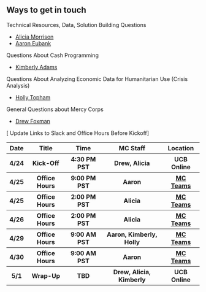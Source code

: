 ## Ways to get in touch

Technical Resources, Data, Solution Building Questions<br>
- [Alicia Morrison](mailto:amorrison@mercycorps.org)
- [Aaron Eubank](mailto:aeubank@mercycorps.org)

Questions About Cash Programming<br>
- [Kimberly Adams](mailto:kadams@mercycorps.org)

Questions About Analyzing Economic Data for Humanitarian Use (Crisis Analysis)<br>
- [Holly Topham](mailto:htopham@mercycorps.org)

General Questions about Mercy Corps<br>
- [Drew Foxman](mailto:dfoxman@mercycorps.org)

[ Update Links to Slack and Office Hours Before Kickoff]

<table>
  <tr>
    <th>Date</th>
    <th>Title</th>
    <th>Time</th>
    <th>MC Staff</th>
    <th>Location</th>
  </tr>
    <tr>
    <th>4/24</th>
    <th>Kick-Off</th>
    <th>4:30 PM PST</th>
    <th>Drew, Alicia</th>
    <th>UCB Online</th>
  </tr>
      <tr>
    <th>4/25</th>
    <th>Office Hours</th>
    <th>9:00 PM PST</th>
    <th>Aaron</th>
    <th><a href="https://teams.microsoft.com/l/meetup-join/19%3ameeting_NzA4OGNlMWUtYWQyNi00OWEzLWI2ZmMtMWJiMjI3MDI2MWI4%40thread.v2/0?context=%7b%22Tid%22%3a%2208de8628-593e-43f5-9ceb-f3e5dd7ae2cb%22%2c%22Oid%22%3a%22c1767f99-62c6-472d-862a-e4349c2717ac%22%7d">MC Teams</a></th>
  </tr>
    <tr>
    <th>4/25</th>
    <th>Office Hours</th>
    <th>2:00 PM PST</th>
    <th>Alicia</th>
    <th><a href="https://teams.microsoft.com/l/meetup-join/19%3ameeting_NzA4OGNlMWUtYWQyNi00OWEzLWI2ZmMtMWJiMjI3MDI2MWI4%40thread.v2/0?context=%7b%22Tid%22%3a%2208de8628-593e-43f5-9ceb-f3e5dd7ae2cb%22%2c%22Oid%22%3a%22c1767f99-62c6-472d-862a-e4349c2717ac%22%7d">MC Teams</a></th>
  </tr>
    <tr>
    <th>4/26</th>
    <th>Office Hours</th>
    <th>2:00 PM PST</th>
    <th>Alicia</th>
    <th><a href="https://teams.microsoft.com/l/meetup-join/19%3ameeting_NzA4OGNlMWUtYWQyNi00OWEzLWI2ZmMtMWJiMjI3MDI2MWI4%40thread.v2/0?context=%7b%22Tid%22%3a%2208de8628-593e-43f5-9ceb-f3e5dd7ae2cb%22%2c%22Oid%22%3a%22c1767f99-62c6-472d-862a-e4349c2717ac%22%7d">MC Teams</a></th>
  </tr>
    <tr>
    <th>4/29</th>
    <th>Office Hours</th>
    <th>9:00 AM PST</th>
    <th>Aaron, Kimberly, Holly</th>
    <th><a href="https://teams.microsoft.com/l/meetup-join/19%3ameeting_NzA4OGNlMWUtYWQyNi00OWEzLWI2ZmMtMWJiMjI3MDI2MWI4%40thread.v2/0?context=%7b%22Tid%22%3a%2208de8628-593e-43f5-9ceb-f3e5dd7ae2cb%22%2c%22Oid%22%3a%22c1767f99-62c6-472d-862a-e4349c2717ac%22%7d">MC Teams</a></th>
  </tr>
      <tr>
    <th>4/30</th>
    <th>Office Hours</th>
    <th>9:00 AM PST</th>
    <th>Aaron</th>
    <th><a href="https://teams.microsoft.com/l/meetup-join/19%3ameeting_NzA4OGNlMWUtYWQyNi00OWEzLWI2ZmMtMWJiMjI3MDI2MWI4%40thread.v2/0?context=%7b%22Tid%22%3a%2208de8628-593e-43f5-9ceb-f3e5dd7ae2cb%22%2c%22Oid%22%3a%22c1767f99-62c6-472d-862a-e4349c2717ac%22%7d">MC Teams</a></th>
  </tr>
    <tr>
    <th>5/1</th>
    <th>Wrap-Up</th>
    <th>TBD</th>
    <th>Drew, Alicia, Kimberly</th>
    <th>UCB Online</th>
  </tr>
  </table>

